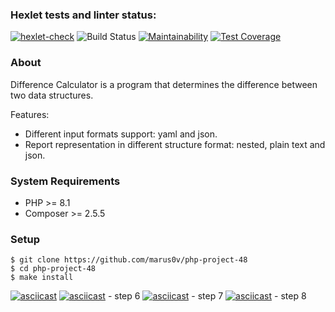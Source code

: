 ### Hexlet tests and linter status:
[![hexlet-check](https://github.com/marus0v/php-project-48/actions/workflows/hexlet-check.yml/badge.svg)](https://github.com/marus0v/php-project-48/actions/workflows/hexlet-check.yml)
![Build Status](https://github.com/marus0v/php-project-48/workflows/Marus0v-Actions-Tests/badge.svg)
[![Maintainability](https://api.codeclimate.com/v1/badges/5b4c8096da0a76b62758/maintainability)](https://codeclimate.com/github/marus0v/php-project-48/maintainability)
[![Test Coverage](https://api.codeclimate.com/v1/badges/5b4c8096da0a76b62758/test_coverage)](https://codeclimate.com/github/marus0v/php-project-48/test_coverage)

### About
Difference Calculator is a program that determines the difference between two data structures.

Features:
- Different input formats support: yaml and json.
- Report representation in different structure format: nested, plain text and json.


### System Requirements

* PHP >= 8.1
* Composer >= 2.5.5

### Setup
```
$ git clone https://github.com/marus0v/php-project-48
$ cd php-project-48
$ make install
```

[![asciicast](https://asciinema.org/a/3XonQqARnKz8osNZ3zzGEwEDW.svg)](https://asciinema.org/a/3XonQqARnKz8osNZ3zzGEwEDW)
[![asciicast](https://asciinema.org/a/3XonQqARnKz8osNZ3zzGEwEDW.svg)](https://asciinema.org/a/3XonQqARnKz8osNZ3zzGEwEDW) - step 6
[![asciicast](https://asciinema.org/a/1K1HFcy1syQQfRc5cBSCmjZwx.svg)](https://asciinema.org/a/1K1HFcy1syQQfRc5cBSCmjZwx) - step 7
[![asciicast](https://asciinema.org/a/TIByyQbHOQk61299NuBZgVxpu.svg)](https://asciinema.org/a/TIByyQbHOQk61299NuBZgVxpu) - step 8

